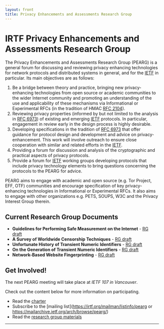 ```yaml
---
layout: front
title: Privacy Enhancements and Assessments Research Group
---
```


# IRTF Privacy Enhancements and Assessments Research Group

The Privacy Enhancements and Assessments Research Group (PEARG) is a general forum for discussing and reviewing privacy enhancing technologies for network protocols and distributed systems in general, and for the [IETF](https://ietf.org/) in particular. Its main objectives are as follows:

1. Be a bridge between theory and practice, bringing new privacy-enhancing technologies from open source or academic communities to the wider Internet community and promoting an understanding of the use and applicability of these mechanisms via Informational or Experimental RFCs (in the tradition of HMAC [RFC 2104](https://www.rfc-editor.org/rfc/rfc2104.html)).
2. Reviewing privacy properties (informed by but not limited to the analysis in [RFC 6973](https://www.rfc-editor.org/rfc/rfc6973.html)) of existing and emerging [IETF](https://ietf.org/) protocols. In particular, engagement in review early in the design process is highly desirable.
3. Developing specifications in the tradition of [RFC 6973](https://www.rfc-editor.org/rfc/rfc6973.html) that offer guidance for protocol design and development and advice on privacy-enhancement. This work will involve outreach to ensure close cooperation with similar and related efforts in the [IETF](https://ietf.org/).
4. Providing a forum for discussion and analysis of the cryptographic and practical aspects of privacy protocols.
5. Provide a forum for [IETF](https://ietf.org/) working groups developing protocols that include privacy technology elements to bring questions concerning the protocols to the PEARG for advice.

PEARG aims to engage with academic and open source (e.g. Tor Project, EFF, OTF) communities and encourage specification of key privacy-enhancing technologies in Informational or Experimental RFCs. It also aims to engage with other organizations e.g. PETS, SOUPS, W3C and the Privacy Interest Group therein.

## Current Research Group Documents

- **Guidelines for Performing Safe Measurement on the Internet** -
    [RG draft](https://datatracker.ietf.org/doc/draft-irtf-pearg-safe-internet-measurement/)
- **A Survey of Worldwide Censorship Techniques** -
    [RG draft](https://datatracker.ietf.org/doc/draft-irtf-pearg-censorship/)
- **Unfortunate History of Transient Numeric Identifiers** -
    [RG draft](https://datatracker.ietf.org/doc/draft-irtf-pearg-numeric-ids-history/)
- **On the Generation of Transient Numeric Identifiers** -
    [RG draft](https://datatracker.ietf.org/doc/draft-irtf-pearg-numeric-ids-generation/)
- **Network-Based Website Fingerprinting** -
    [RG draft](https://datatracker.ietf.org/doc/draft-wood-pearg-website-fingerprinting/)

## Get Involved!

The next PEARG meeting will take place at *IETF 107 in Vancouver*.

Check out the content below for more information on participating.

* Read the [charter](https://datatracker.ietf.org/doc/charter-irtf-pearg/)
* Subscribe to the [mailing list](https://irtf.org/mailman/listinfo/pearg or https://mailarchive.ietf.org/arch/browse/pearg/)
* Read the [research group materials](https://github.com/IRTF-PEARG/wg-materials)

----
